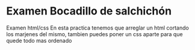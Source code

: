 # Examen Bocadillo de salchichón
 Examen html/css
 En esta practica tenemos que arreglar un html cortando los marjenes del mismo, tambien puedes poner un css aparte para que quede todo mas ordenado
